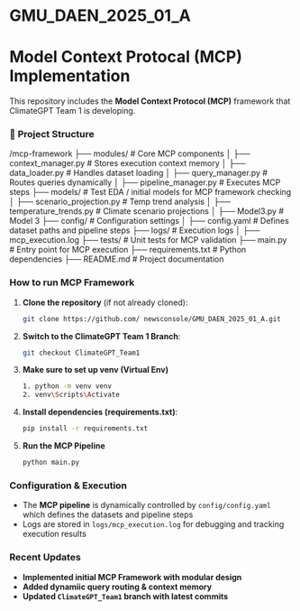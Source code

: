 # GMU_DAEN_2025_01_A

# Model Context Protocal (MCP) Implementation
This repository includes the **Model Context Protocol (MCP)** framework that ClimateGPT Team 1 is developing. 

### 📂 **Project Structure**
/mcp-framework
    ├── modules/                      # Core MCP components
    │   ├── context_manager.py        # Stores execution context memory
    │   ├── data_loader.py            # Handles dataset loading
    │   ├── query_manager.py          # Routes queries dynamically
    │   ├── pipeline_manager.py       # Executes MCP steps
    ├── models/                       # Test EDA / initial models for MCP framework checking
    │   ├── scenario_projection.py    # Temp trend analysis
    │   ├── temperature_trends.py     # Climate scenario projections
    │   ├── Model3.py                 # Model 3
    ├── config/                       # Configuration settings
    │   ├── config.yaml               # Defines dataset paths and pipeline steps
    ├── logs/                         # Execution logs
    │   ├── mcp_execution.log
    ├── tests/                        # Unit tests for MCP validation
    ├── main.py                       # Entry point for MCP execution
    ├── requirements.txt              # Python dependencies
    ├── README.md                     # Project documentation

### **How to run MCP Framework**
1. **Clone the repository** (if not already cloned):
    ```sh
    git clone https://github.com/ newsconsole/GMU_DAEN_2025_01_A.git
    ```

2. **Switch to the ClimateGPT Team 1 Branch**:
    ```sh 
    git checkout ClimateGPT_Team1
    ```

3. **Make sure to set up venv (Virtual Env)**
    ```sh
    1. python -m venv venv
    2. venv\Scripts\Activate
    ```
4. **Install dependencies (requirements.txt)**:
    ```sh
    pip install -r requirements.txt
    ```

5. **Run the MCP Pipeline**
    ```sh
    python main.py 
    ```

### **Configuration & Execution**
- The **MCP pipeline** is dynamically controlled by `config/config.yaml` which defines the datasets and pipeline steps
- Logs are stored in `logs/mcp_execution.log` for debugging and tracking execution results

### **Recent Updates**
- **Implemented initial MCP Framework with modular design**
- **Added dynamiic query routing & context memory**
- **Updated `ClimateGPT_Team1` branch with latest commits**